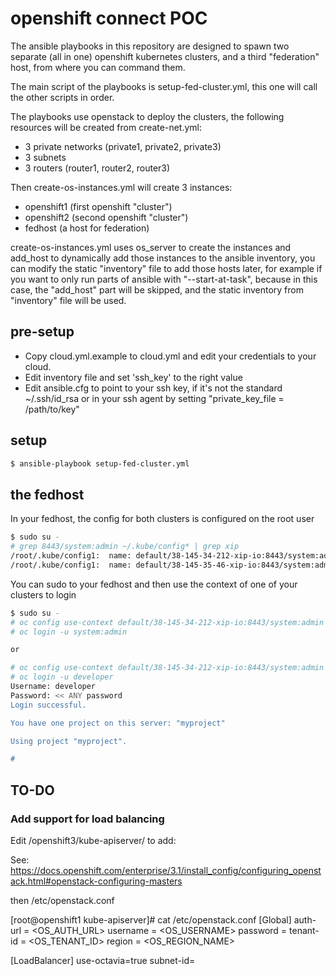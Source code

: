 # openshift connect POC

  The ansible playbooks in this repository are designed to spawn two separate
(all in one) openshift kubernetes clusters, and a third "federation" host, from
where you can command them.

  The main script of the playbooks is setup-fed-cluster.yml, this one will
call the other scripts in order.

  The playbooks use openstack to deploy the clusters, the following resources
will be created from create-net.yml:
   - 3 private networks (private1, private2, private3)
   - 3 subnets
   - 3 routers (router1, router2, router3)

  Then create-os-instances.yml will create 3 instances:
   - openshift1  (first openshift "cluster")
   - openshift2  (second openshift "cluster")
   - fedhost (a host for federation)

  create-os-instances.yml uses os_server to create the instances and
add_host to dynamically add those instances to the ansible inventory,
you can modify the static "inventory" file to add those hosts later,
for example if you want to only run parts of ansible with "--start-at-task",
because in this case, the "add_host" part will be skipped, and the
static inventory from "inventory" file will be used.

## pre-setup

* Copy cloud.yml.example to cloud.yml and edit your credentials to your cloud.
* Edit inventory file and set 'ssh_key' to the right value
* Edit ansible.cfg to point to your ssh key, if it's not the standard ~/.ssh/id_rsa or in your ssh agent
  by setting "private_key_file = /path/to/key"

## setup

```bash
$ ansible-playbook setup-fed-cluster.yml
```

## the fedhost

  In your fedhost, the config for both clusters is configured on the root user

```bash
$ sudo su -
# grep 8443/system:admin ~/.kube/config* | grep xip
/root/.kube/config1:  name: default/38-145-34-212-xip-io:8443/system:admin
/root/.kube/config1:  name: default/38-145-35-46-xip-io:8443/system:admin
```

  You can sudo to your fedhost and then use the context of one of your clusters to login

```bash
$ sudo su -
# oc config use-context default/38-145-34-212-xip-io:8443/system:admin
# oc login -u system:admin

or

# oc config use-context default/38-145-34-212-xip-io:8443/system:admin
# oc login -u developer
Username: developer
Password: << ANY password
Login successful.

You have one project on this server: "myproject"

Using project "myproject".

#
```



## TO-DO

### Add support for load balancing

Edit /openshift3/kube-apiserver/ to add:

See: https://docs.openshift.com/enterprise/3.1/install_config/configuring_openstack.html#openstack-configuring-masters

then /etc/openstack.conf

[root@openshift1 kube-apiserver]# cat /etc/openstack.conf
[Global]
auth-url = <OS_AUTH_URL>
username = <OS_USERNAME>
password = <password>
tenant-id = <OS_TENANT_ID>
region = <OS_REGION_NAME>

[LoadBalancer]
use-octavia=true
subnet-id=

